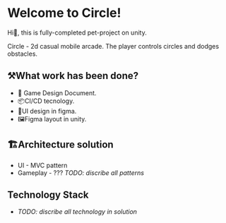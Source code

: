 # Welcome to Circle!
Hi👋, this is fully-completed pet-project on unity. 

Circle - 2d casual mobile arcade. The player controls circles and dodges obstacles.
## ⚒️What work has been done?
 - 📃 Game Design Document.
 - 📦CI/CD tecnology.
 - 🎨UI design in figma.
 - 🖼️Figma layout in unity.
## 🏗️Architecture solution
 - UI - MVC pattern
 - Gameplay -  ??? *TODO: discribe all patterns*

## Technology Stack
 - *TODO: discribe all technology in solution*
